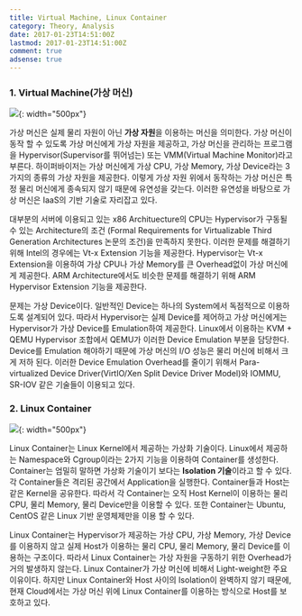 ```yaml
---
title: Virtual Machine, Linux Container
category: Theory, Analysis
date: 2017-01-23T14:51:00Z
lastmod: 2017-01-23T14:51:00Z
comment: true
adsense: true
---
```


### 1. Virtual Machine(가상 머신)

![]({{site.baseurl}}/images/theory_analysis/Virtual_Machine_Linux_Container/Virtual_Machine.PNG){: width="500px"}

가상 머신은 실제 물리 자원이 아닌 **가상 자원**을 이용하는 머신을 의미한다. 가상 머신이 동작 할 수 있도록 가상 머신에게 가상 자원을 제공하고, 가상 머신을 관리하는 프로그램을 Hypervisor(Supervisor를 뛰어넘는) 또는 VMM(Virtual Machine Monitor)라고 부른다. 하이퍼바이저는 가상 머신에게 가상 CPU, 가상 Memory, 가상 Device라는 3가지의 종류의 가상 자원을 제공한다. 이렇게 가상 자원 위에서 동작하는 가상 머신은 특정 물리 머신에게 종속되지 않기 때문에 유연성을 갖는다. 이러한 유연성을 바탕으로 가상 머신은 IaaS의 기반 기술로 자리잡고 있다.

대부분의 서버에 이용되고 있는 x86 Archituecture의 CPU는 Hypervisor가 구동될 수 있는 Architecture의 조건 (Formal Requirements for Virtualizable Third Generation Architectures 논문의 조건)을 만족하지 못한다. 이러한 문제를 해결하기 위해 Intel의 경우에는 Vt-x Extension 기능을 제공한다. Hypervisor는 Vt-x Extension을 이용하여 가상 CPU나 가상 Memory를 큰 Overhead없이 가상 머신에게 제공한다. ARM Architecture에서도 비슷한 문제를 해결하기 위해 ARM Hypervisor Extension 기능을 제공한다.

문제는 가상 Device이다. 일반적인 Device는 하나의 System에서 독점적으로 이용하도록 설계되어 있다. 따라서 Hypervisor는 실제 Device를 제어하고 가상 머신에게는 Hypervisor가 가상 Device를 Emulation하여 제공한다. Linux에서 이용하는 KVM + QEMU Hypervisor 조합에서 QEMU가 이러한 Device Emulation 부분을 담당한다. Device를 Emulation 해야하기 때문에 가상 머신의 I/O 성능은 물리 머신에 비해서 크게 저하 된다. 이러한 Device Emulation Overhead를 줄이기 위해서 Para-virtualized Device Driver(VirtIO/Xen Split Device Driver Model)와 IOMMU, SR-IOV 같은 기술들이 이용되고 있다.

### 2. Linux Container

![]({{site.baseurl}}/images/theory_analysis/Virtual_Machine_Linux_Container/Linux_Container.PNG){: width="500px"}

Linux Container는 Linux Kernel에서 제공하는 가상화 기술이다. Linux에서 제공하는 Namespace와 Cgroup이라는 2가지 기능을 이용하여 Container를 생성한다. Container는 엄밀히 말하면 가상화 기술이기 보다는 **Isolation 기술**이라고 할 수 있다. 각 Container들은 격리된 공간에서 Application을 실행한다. Container들과 Host는 같은 Kernel을 공유한다. 따라서 각 Container는 오직 Host Kernel이 이용하는 물리 CPU, 물리 Memory, 물리 Device만을 이용할 수 있다. 또한 Container는 Ubuntu, CentOS 같은 Linux 기반 운영체제만을 이용 할 수 있다.

Linux Container는 Hypervisor가 제공하는 가상 CPU, 가상 Memory, 가상 Device를 이용하지 않고 실제 Host가 이용하는 물리 CPU, 물리 Memory, 물리 Device를 이용하는 구조이다. 따라서 Linux Container는 가상 자원을 구동하기 위한 Overhead가 거의 발생하지 않는다. Linux Container가 가상 머신에 비해서 Light-weight한 주요 이유이다. 하지만 Linux Container와 Host 사이의 Isolation이 완벽하지 않기 때문에, 현재 Cloud에서는 가상 머신 위에 Linux Container를 이용하는 방식으로 Host를 보호하고 있다.
